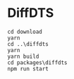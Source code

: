 # DiffDTS

```PlainText
cd download
yarn
cd ..\diffdts
yarn
yarn build
cd packages\diffdts
npm run start
```
